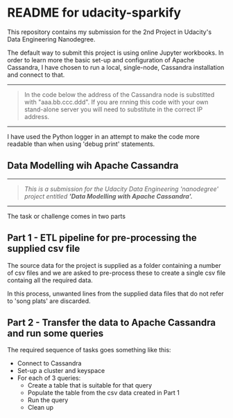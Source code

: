 # README for udacity-sparkify

This repository contains my submission for the 2nd Project in Udacity's Data Engineering Nanodegree.

The default way to submit this project is using online Jupyter workbooks. In order to learn more
the basic set-up and configuration of Apache Cassandra, I have chosen to run a local, single-node,
Cassandra installation and connect to that.

***
> In the code below the address of the Cassandra node is substitted with "aaa.bb.ccc.ddd". If you
> are rnning this code with your own stand-alone server you will need to substitute in the correct
> IP address.
***

I have used the Python logger in an attempt to make the code more readable than when using
'debug print' statements.


## Data Modelling wih Apache Cassandra

***
> *This is a submission for the Udacity Data Engineering 'nanodegree' project entitled
>  **'Data Modelling with Apache Cassandra'.***
***

The task or challenge comes in two parts

## Part 1 - ETL pipeline for pre-processing the supplied csv file

The source data for the project is supplied as a folder containing a number of csv
files and we are asked to pre-process these to create a single csv file containg all
the required data.

In this process, unwanted lines from the supplied data files that do not refer to
'song plats' are discarded.

## Part 2 - Transfer the data to Apache Cassandra and run some queries

The required sequence of tasks goes something like this:

* Connect to Cassandra
* Set-up a cluster and keyspace
* For each of 3 queries:
    * Create a table that is suitable for that query
    * Populate the table from the csv data created in Part 1
    * Run the query
    * Clean up




